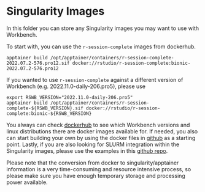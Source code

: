 # Singularity Images 

In this folder you can store any Singularity images you may want to use with Workbench. 

To start with, you can use the `r-session-complete` images from dockerhub. 

```
apptainer build /opt/apptainer/containers/r-session-complete-2022.07.2-576.pro12.sif docker://rstudio/r-session-complete:bionic-2022.07.2-576.pro12

```

If you wanted to use `r-session-complete` against a different version of Workbench (e.g. 2022.11.0-daily-206.pro5), please use 

```
export RSWB_VERSION="2022.11.0-daily-206.pro5"
apptainer build /opt/apptainer/containers/r-session-complete-${RSWB_VERSION}.sif docker://rstudio/r-session-complete:bionic-${RSWB_VERSION}
```

You always can check [dockerhub](https://hub.docker.com/r/rstudio/r-session-complete/) to see which Workbench versions and linux distributions there are docker images available for. If needed, you also can start building your own by using the docker files in [github](https://github.com/rstudio/rstudio-docker-products/tree/main/r-session-complete) as a starting point. Lastly, if you are also looking for SLURM integration within the Singularity images, please use the examples in this [github repo](https://github.com/sol-eng/singularity-rstudio/tree/main/data/r-session-complete/). 

Please note that the conversion from docker to singularity/apptainer information is a very time-consuming and resource intensive process, so please make sure you have enough temporary storage and processing power available.
